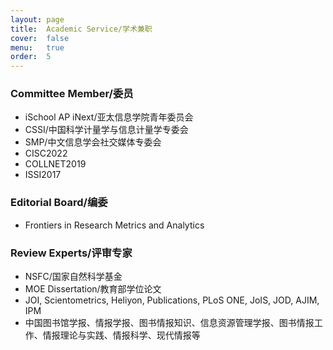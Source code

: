 ```yaml
---
layout: page
title:  Academic Service/学术兼职
cover:  false
menu:   true
order:  5
---
```


### Committee Member/委员
* iSchool AP iNext/亚太信息学院青年委员会
* CSSI/中国科学计量学与信息计量学专委会
* SMP/中文信息学会社交媒体专委会
* CISC2022
* COLLNET2019
* ISSI2017

### Editorial Board/编委
* Frontiers in Research Metrics and Analytics

### Review Experts/评审专家
* NSFC/国家自然科学基金
* MOE Dissertation/教育部学位论文
* JOI, Scientometrics, Heliyon, Publications, PLoS ONE, JoIS, JOD, AJIM, IPM
* 中国图书馆学报、情报学报、图书情报知识、信息资源管理学报、图书情报工作、情报理论与实践、情报科学、现代情报等


